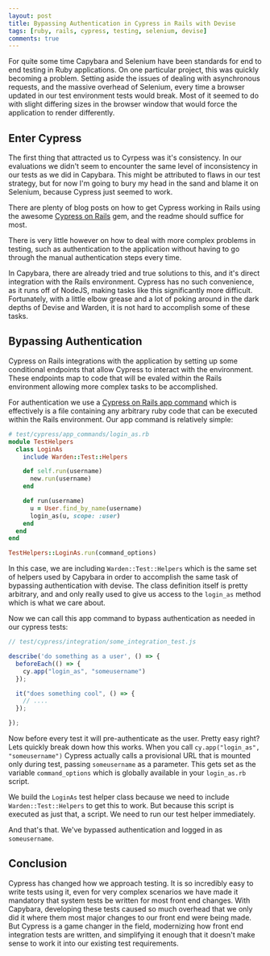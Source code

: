 ```yaml
---
layout: post
title: Bypassing Authentication in Cypress in Rails with Devise
tags: [ruby, rails, cypress, testing, selenium, devise]
comments: true
---
```


For quite some time Capybara and Selenium have been standards for end to end testing in Ruby applications. On one 
particular project, this was quickly becoming a problem. Setting aside the issues of dealing with asynchronous requests,
and the massive overhead of Selenium, every time a browser updated in our test environment tests would break. Most of 
it seemed to do with slight differing sizes in the browser window that would force the application to render
differently.

## Enter Cypress
The first thing that attracted us to Cyrpess was it's consistency. In our evaluations we didn't seem to encounter the
same level of inconsistency in our tests as we did in Capybara. This might be attributed to flaws in our test strategy,
but for now I'm going to bury my head in the sand and blame it on Selenium, because Cypress just seemed to work.

There are plenty of blog posts on how to get Cypress working in Rails using the awesome [Cypress on Rails](https://github.com/shakacode/cypress-on-rails)
gem, and the readme should suffice for most.

There is very little however on how to deal with more complex problems in testing, such as authentication to the 
application without having to go through the manual authentication steps every time.

In Capybara, there are already tried and true solutions to this, and it's direct integration with the Rails environment.
Cypress has no such convenience, as it runs off of NodeJS, making tasks like this significantly more difficult. 
Fortunately, with a little elbow grease and a lot of poking around in the dark depths of Devise and Warden, it is not
hard to accomplish some of these tasks.

## Bypassing Authentication

Cypress on Rails integrations with the application by setting up some conditional endpoints that allow Cypress to
interact with the environment. These endpoints map to code that will be evaled within the Rails environment allowing
more complex tasks to be accomplished.

For authentication we use a [Cypress on Rails app command](https://github.com/shakacode/cypress-on-rails#example-of-using-app-commands)
which is effectively is a file containing any arbitrary ruby code that can be executed within the Rails environment. Our
app command is relatively simple:

```ruby
# test/cypress/app_commands/login_as.rb
module TestHelpers
  class LoginAs
    include Warden::Test::Helpers

    def self.run(username)
      new.run(username)
    end

    def run(username)
      u = User.find_by_name(username)
      login_as(u, scope: :user)
    end
  end
end

TestHelpers::LoginAs.run(command_options)
```

In this case, we are including `Warden::Test::Helpers` which is the same set of helpers used by Capybara in order to
accomplish the same task of bypassing authentication with devise. The class definition itself is pretty arbitrary, and
and only really used to give us access to the `login_as` method which is what we care about.

Now we can call this app command to bypass authentication as needed in our cypress tests:

```javascript
// test/cypress/integration/some_integration_test.js

describe('do something as a user', () => {
  beforeEach(() => {
    cy.app("login_as", "someusername")
  });

  it("does something cool", () => {
    // ....
  });

});
```

Now before every test it will pre-authenticate as the user. Pretty easy right? Lets quickly break down how this works.
When you call `cy.app("login_as", "someusername")` Cypress actually calls a provisional URL that is mounted only during 
test, passing `someusername` as a parameter. This gets set as the variable `command_options` which is globally available
in your `login_as.rb` script.

We build the `LoginAs` test helper class because we need to include `Warden::Test::Helpers` to get this to work. But 
because this script is executed as just that, a script. We need to run our test helper immediately.

And that's that. We've bypassed authentication and logged in as `someusername`.

## Conclusion
Cypress has changed how we approach testing. It is so incredibly easy to write tests using it, even for very complex 
scenarios we have made it mandatory that system tests be written for most front end changes. With Capybara, developing
these tests caused so much overhead that we only did it where them most major changes to our front end were being made.
But Cypress is a game changer in the field, modernizing how front end integration tests are written, and simplifying it
enough that it doesn't make sense to work it into our existing test requirements.



